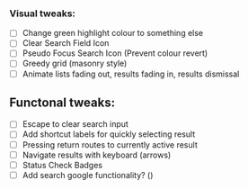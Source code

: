 ### Visual tweaks:

- [ ] Change green highlight colour to something else
- [ ] Clear Search Field Icon
- [ ] Pseudo Focus Search Icon (Prevent colour revert)
- [ ] Greedy grid (masonry style)
- [ ] Animate lists fading out, results fading in, results dismissal

## Functonal tweaks:

- [ ] Escape to clear search input
- [ ] Add shortcut labels for quickly selecting result
- [ ] Pressing return routes to currently active result
- [ ] Navigate results with keyboard (arrows)
- [ ] Status Check Badges
- [ ] Add search google functionality? ()
